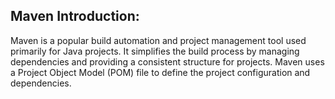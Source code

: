 ﻿## Maven Introduction: ##

  Maven is a popular build automation and project management tool used primarily for Java projects. It simplifies the build process by managing dependencies and providing a consistent structure for projects. Maven uses a Project Object Model (POM) file to define the project configuration and dependencies.
